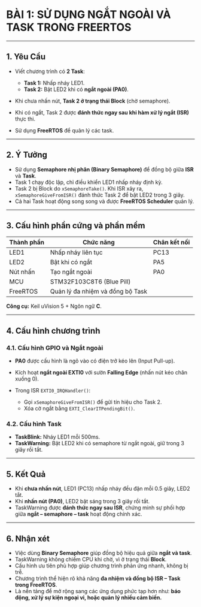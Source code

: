 # **BÀI 1: SỬ DỤNG NGẮT NGOÀI VÀ TASK TRONG FREERTOS**

---

## **1. Yêu Cầu**

* Viết chương trình có **2 Task**:

  * **Task 1:** Nhấp nháy LED1.
  * **Task 2:** Bật LED2 khi có **ngắt ngoài (PA0)**.
* Khi chưa nhấn nút, **Task 2 ở trạng thái Block** (chờ semaphore).
* Khi có ngắt, Task 2 được **đánh thức ngay sau khi hàm xử lý ngắt (ISR)** thực thi.
* Sử dụng **FreeRTOS** để quản lý các task.

---

## **2. Ý Tưởng**

* Sử dụng **Semaphore nhị phân (Binary Semaphore)** để đồng bộ giữa **ISR** và **Task**.
* Task 1 chạy độc lập, chỉ điều khiển LED1 nhấp nháy định kỳ.
* Task 2 bị Block do `xSemaphoreTake()`. Khi ISR xảy ra, `xSemaphoreGiveFromISR()` đánh thức Task 2 để bật LED2 trong 3 giây.
* Cả hai Task hoạt động song song và được **FreeRTOS Scheduler** quản lý.

---

## **3. Cấu hình phần cứng và phần mềm**

| Thành phần | Chức năng                        | Chân kết nối |
| ---------- | -------------------------------- | ------------ |
| LED1       | Nhấp nháy liên tục               | PC13         |
| LED2       | Bật khi có ngắt                  | PA5         |
| Nút nhấn   | Tạo ngắt ngoài                   | PA0          |
| MCU        | STM32F103C8T6 (Blue Pill)        |              |
| FreeRTOS   | Quản lý đa nhiệm và đồng bộ Task |              |

**Công cụ:** Keil uVision 5 + Ngôn ngữ **C**.

---

## **4. Cấu hình chương trình**

### **4.1. Cấu hình GPIO và Ngắt ngoài**

* **PA0** được cấu hình là ngõ vào có điện trở kéo lên (Input Pull-up).
* Kích hoạt **ngắt ngoài EXTI0** với sườn **Falling Edge** (nhấn nút kéo chân xuống 0).
* Trong ISR `EXTI0_IRQHandler()`:

  * Gọi `xSemaphoreGiveFromISR()` để gửi tín hiệu cho Task 2.
  * Xóa cờ ngắt bằng `EXTI_ClearITPendingBit()`.

### **4.2. Cấu hình Task**

* **TaskBlink:** Nháy LED1 mỗi 500ms.
* **TaskWarning:** Bật LED2 khi có semaphore từ ngắt ngoài, giữ trong 3 giây rồi tắt.
---

## **5. Kết Quả**

* Khi **chưa nhấn nút**, LED1 (PC13) nhấp nháy đều đặn mỗi 0.5 giây, LED2 tắt.
* Khi **nhấn nút (PA0)**, LED2 bật sáng trong 3 giây rồi tắt.
* TaskWarning được **đánh thức ngay sau ISR**, chứng minh sự phối hợp giữa **ngắt – semaphore – task** hoạt động chính xác.

---

## **6. Nhận xét**

* Việc dùng **Binary Semaphore** giúp đồng bộ hiệu quả giữa **ngắt và task**.
* TaskWarning không chiếm CPU khi chờ, vì ở trạng thái **Block**.
* Cấu hình ưu tiên phù hợp giúp chương trình phản ứng nhanh, không bị trễ.
* Chương trình thể hiện rõ khả năng **đa nhiệm và đồng bộ ISR – Task trong FreeRTOS**.
* Là nền tảng để mở rộng sang các ứng dụng phức tạp hơn như: **báo động, xử lý sự kiện ngoại vi, hoặc quản lý nhiều cảm biến.**

